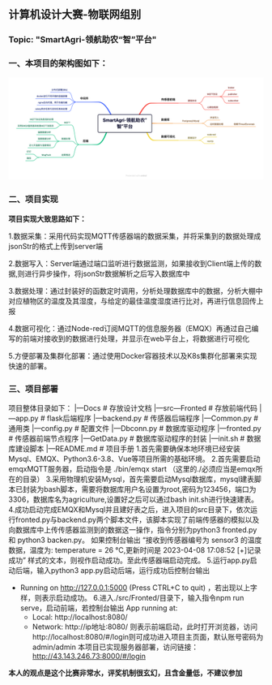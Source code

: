 
## 计算机设计大赛-物联网组别
### Topic: "SmartAgri-领航助农“智”平台"


### 一、本项目的架构图如下：
![](SmartAgri-领航助农“智”平台.png)

### 二、项目实现
**项目实现大致思路如下：**

1.数据采集：采用代码实现MQTT传感器端的数据采集，并将采集到的数据处理成jsonStr的格式上传到server端

2.数据写入：Server端通过端口监听进行数据监测，如果接收到Client端上传的数据,则进行异步操作，将jsonStr数据解析之后写入数据库中  

3.数据处理：通过封装好的函数定时调用，分析处理数据库中的数据，分析大棚中对应植物区的温度及其湿度，与给定的最佳温度湿度进行比对，再进行信息回传上报  

4.数据可视化：通过Node-red订阅MQTT的信息服务器（EMQX）再通过自己编写的前端对接收到的数据进行处理，并显示在web平台上，将数据进行可视化  

5.方便部署及集群化部署：通过使用Docker容器技术以及K8s集群化部署来实现快速的部署。

### 三、项目部署
项目整体目录如下：
|—Docs                   # 存放设计文档
|—src—Fronted     # 存放前端代码
|—app.py     # flask后端程序
|—backend.py       # 传感器后端程序
|—Common.py     # 通用类
|—config.py    # 配置文件
|—Dbconn.py    # 数据库驱动程序
|—fronted.py    # 传感器前端节点程序
|—GetData.py       # 数据库驱动程序的封装
|—init.sh          # 数据库建设脚本
|—README.md     # 项目手册
1.首先需要确保本地环境已经安装Mysql、EMQX、Python3.6-3.8、Vue等项目所需的基础环境。
2.首先需要启动emqxMQTT服务器，启动指令是 ./bin/emqx start （这里的./必须应当是emqx所在的目录）
3.采用物理机安装Mysql，首先需要启动Mysql数据库，mysql建表脚本已封装为bash脚本，需要将数据库用户名设置为root,密码为123456，端口为3306，数据库名为agriculture,设置好之后可以通过bash init.sh进行快速建表。
4.成功启动完成EMQX和Mysql并且建好表之后，进入项目的src目录下，依次运行fronted.py与backend.py两个脚本文件，该脚本实现了前端传感器的模拟以及向数据库中上传传感器监测到的数据这一操作，指令分别为python3 fronted.py 和 python3 backen.py。
如果控制台输出 
“接收到传感器编号为 sensor3 的温度数据，温度为: temperature = 26 °C,更新时间是 2023-04-08 17:08:52
[+]记录成功” 
 样式的文本，则视作启动成功。至此传感器端启动完成。
5.运行app.py启动后端，输入python3 app.py启动后端，运行成功后控制台输出
* Running on http://127.0.0.1:5000 (Press CTRL+C to quit) ，若出现以上字样，则表示启动成功。
6.进入./src/Fronted/目录下，输入指令npm run serve，启动前端，若控制台输出
  App running at:
  - Local:   http://localhost:8080/
  - Network: http://ip地址:8080/
则表示前端启动，此时打开浏览器，访问 http://localhost:8080/#/login则可成功进入项目主页面，默认账号密码为admin/admin
本项目已实现服务器部署，访问链接： http://43.143.246.73:8000/#/login










**本人的观点是这个比赛非常水，评奖机制很玄幻，且含金量低，不建议参加**
